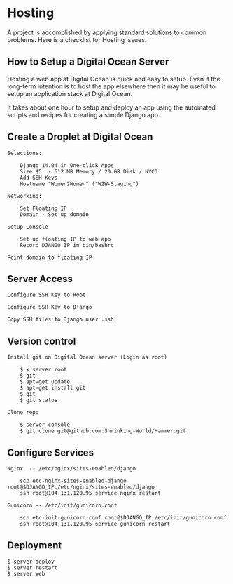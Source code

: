# Hosting

A project is accomplished by applying standard solutions to common problems.
Here is a checklist for Hosting issues.


## How to Setup a Digital Ocean Server

Hosting a web app at Digital Ocean is quick and easy to setup.  Even if the
long-term intention is to host the app elsewhere then it may be useful to
setup an application stack at Digital Ocean.

It takes about one hour to setup and deploy an app using the automated scripts
and recipes for creating a simple Django app.


## Create a Droplet at Digital Ocean

    Selections:

        Django 14.04 in One-click Apps
        Size $5  - 512 MB Memory / 20 GB Disk / NYC3
        Add SSH Keys
        Hostname "Women2Women" ("W2W-Staging")

    Networking:

        Set Floating IP
        Domain - Set up domain

    Setup Console

        Set up floating IP to web app
        Record DJANGO_IP in bin/bashrc

    Point domain to floating IP


## Server Access 

    Configure SSH Key to Root

    Configure SSH Key to Django

    Copy SSH files to Django user .ssh


## Version control

    Install git on Digital Ocean server (Login as root)

        $ x server root
        $ git
        $ apt-get update
        $ apt-get install git
        $ git
        $ git status

    Clone repo

        $ server console
        $ git clone git@github.com:Shrinking-World/Hammer.git


## Configure Services

    Nginx  -- /etc/nginx/sites-enabled/django

        scp etc-nginx-sites-enabled-django root@$DJANGO_IP:/etc/nginx/sites-enabled/django
        ssh root@104.131.120.95 service nginx restart

    Gunicorn -- /etc/init/gunicorn.conf
        
        scp etc-init-gunicorn.conf root@$DJANGO_IP:/etc/init/gunicorn.conf
        ssh root@104.131.120.95 service gunicorn restart


## Deployment

    $ server deploy
    $ server restart
    $ server web

